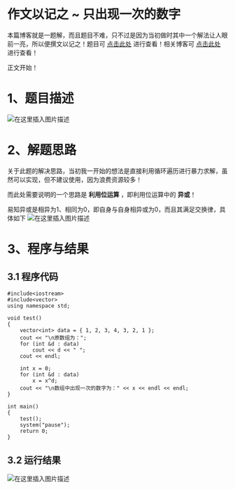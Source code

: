 作文以记之 ~ 只出现一次的数字
=
本篇博客就是一题解，而且题目不难，只不过是因为当初做时其中一个解法让人眼前一亮，所以便撰文以记之！题目可 [点击此处](https://leetcode-cn.com/problems/single-number/) 进行查看！相关博客可 [点击此处](https://blog.csdn.net/m0_51961114/article/details/123832690) 进行查看！

正文开始！
# 1、题目描述
![在这里插入图片描述](https://img-blog.csdnimg.cn/19c3529b9bf340c4bd9b4e5f73c1d589.png?x-oss-process=image/watermark,type_d3F5LXplbmhlaQ,shadow_50,text_Q1NETiBA5bCP5by6fg==,size_20,color_FFFFFF,t_70,g_se,x_16)

# 2、解题思路
关于此题的解决思路，当初我一开始的想法是直接利用循环遍历进行暴力求解，虽然可以实现，但不建议使用，因为浪费资源较多！

而此处需要说明的一个思路是 **利用位运算** ，即利用位运算中的 **异或**！

易知异或是相异为1、相同为0，即自身与自身相异或为0，而且其满足交换律，具体如下
![在这里插入图片描述](https://img-blog.csdnimg.cn/065d8a7e51cd48bf8e21ec6b83a2d0d5.png?x-oss-process=image/watermark,type_d3F5LXplbmhlaQ,shadow_50,text_Q1NETiBA5bCP5by6fg==,size_20,color_FFFFFF,t_70,g_se,x_16)

# 3、程序与结果
## 3.1 程序代码


	#include<iostream>
	#include<vector>
	using namespace std;
	
	void test()
	{
		vector<int> data = { 1, 2, 3, 4, 3, 2, 1 };
		cout << "\n原数组为：";
		for (int &d : data)
			cout << d << " ";
		cout << endl;
	
		int x = 0;
		for (int &d : data)
			x = x^d;
		cout << "\n数组中出现一次的数字为：" << x << endl << endl;
	}
	
	int main()
	{
		test();
		system("pause");
		return 0;
	}

## 3.2 运行结果
![在这里插入图片描述](https://img-blog.csdnimg.cn/dbabac9d0b664c74bdf40ea09d4e04f9.png?x-oss-process=image/watermark,type_d3F5LXplbmhlaQ,shadow_50,text_Q1NETiBA5bCP5by6fg==,size_20,color_FFFFFF,t_70,g_se,x_16)
